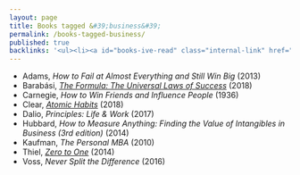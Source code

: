 ```yaml
---
layout: page
title: Books tagged &#39;business&#39;
permalink: /books-tagged-business/
published: true
backlinks: '<ul><li><a id="books-ive-read" class="internal-link" href="/books-ive-read/">Books I&#39;ve read</a></li></ul>'
---
```


* Adams, _How to Fail at Almost Everything and Still Win Big_ (2013) 
* Barabási, _<a id="barabasi-the-formula" class="internal-link" href="/barabasi-the-formula/">The Formula: The Universal Laws of Success</a>_ (2018) 
* Carnegie, _How to Win Friends and Influence People_ (1936) 
* Clear, _<a id="clear-atomic-habits" class="internal-link" href="/clear-atomic-habits/">Atomic Habits</a>_ (2018) 
* Dalio, _Principles: Life & Work_ (2017) 
* Hubbard, _How to Measure Anything: Finding the Value of Intangibles in Business (3rd edition)_ (2014) 
* Kaufman, _The Personal MBA_ (2010) 
* Thiel, _<a id="thiel-zero-to-one" class="internal-link" href="/thiel-zero-to-one/">Zero to One</a>_ (2014) 
* Voss, _Never Split the Difference_ (2016) 
